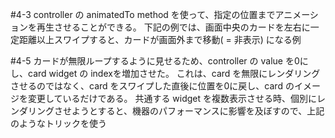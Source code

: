 
#4-3
controller の animatedTo method を使って、指定の位置までアニメーションを再生させることができる。
下記の例では、画面中央のカードを左右に一定距離以上スワイプすると、カードが画面外まで移動( = 非表示) になる例

#4-5
カードが無限ループするように見せるため、controller の value を0にし、card widget の indexを増加させた。
これは、card を無限にレンダリングさせるのではなく、card をスワイプした直後に位置を0に戻し、card のイメージを変更しているだけである。
共通する widget を複数表示させる時、個別にレンダリングさせようとすると、機器のパフォーマンスに影響を及ぼすので、上記のようなトリックを使う